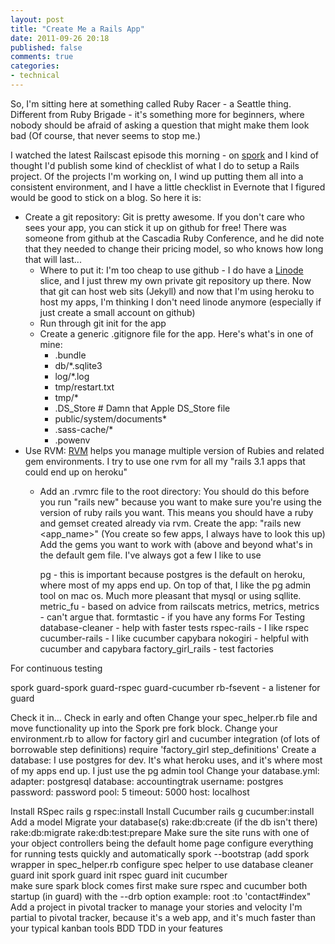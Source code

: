 ```yaml
---
layout: post
title: "Create Me a Rails App"
date: 2011-09-26 20:18
published: false
comments: true
categories:
- technical
---
```


So, I'm sitting here at something called Ruby Racer - a Seattle thing.  Different from Ruby Brigade - it's something more for beginners, where nobody should be afraid of asking a question that might make them look bad (Of course, that never seems to stop me.)

I watched the latest Railscast episode this morning - on [spork](http://railscasts.com/episodes/285-spork) and I kind of thought I'd publish some kind of checklist of what I do to setup a Rails project.  Of the projects I'm working on, I wind up putting them all into a consistent environment, and I have a little checklist in Evernote that I figured would be good to stick on a blog.  So here it is:

- Create a git repository: Git is pretty awesome.  If you don't care who sees your app, you can stick it up on github for free!  There was someone from github at the Cascadia Ruby Conference, and he did note that they needed to change their pricing model, so who knows how long that will last...
    - Where to put it: I'm too cheap to use github - I do have a [Linode](http://linode.com) slice, and I just threw my own private git repository up there.  Now that git can host web sits (Jekyll) and now that I'm using heroku to host my apps, I'm thinking I don't need linode anymore (especially if just create a small account on github)
    - Run through git init for the app
    - Create a generic .gitignore file for the app.  Here's what's in one of mine: 
        - .bundle
        - db/\*.sqlite3
        - log/\*.log
        - tmp/restart.txt
        - tmp/\*
        - .DS\_Store # Damn that Apple DS\_Store file
        - public/system/documents\*
        - .sass-cache/\*
        - .powenv
- Use RVM: [RVM](http://beginrescueend.com) helps you manage multiple version of Rubies and related gem environments.  I try to use one rvm for all my "rails 3.1 apps that could end up on heroku"
    - Add an .rvmrc file to the root directory:  You should do this before you run "rails new" because you want to make sure you're using the version of ruby rails you want.  This means you should have a ruby and gemset created  already via rvm.
  Create the app: "rails new <app_name>" (You create so few apps, I always have to look this up)
  Add the gems you want to work with (above and beyond what's in the default gem file. I've always got a few I like to use


       pg - this is important because postgres is the default on heroku, where most of my apps end up.  On top of that, I like the pg admin tool on mac os. Much more pleasant that mysql or using sqllite.
       metric_fu - based on advice from railscats metrics, metrics, metrics - can't argue that.
       formtastic - if you have any forms
     For Testing 
   database-cleaner - help with faster tests
  rspec-rails - I like rspec
  cucumber-rails - I like cucumber
  capybara
  nokogiri - helpful with cucumber and capybara
  factory\_girl\_rails - test factories

For continuous testing

  spork
  guard-spork
  guard-rspec
  guard-cucumber
  rb-fsevent - a listener for guard

  Check it in… Check in early and often
  Change your spec\_helper.rb file and move functionality up into the Spork pre fork block.
  Change your environment.rb to allow for factory girl and cucumber integration (of lots of borrowable step definitions)
     require 'factory\_girl step\_definitions'
  Create a database:
     I use postgres for dev.  It's what heroku uses, and it's where most of my apps end up.
     I just use the pg admin tool
  Change your database.yml:
     adapter: postgresql
     database: accountingtrak
     username: postgres
     password: password
     pool: 5
     timeout: 5000
     host: localhost

  Install RSpec
     rails g rspec:install
  Install Cucumber
     rails g cucumber:install
  Add a model
  Migrate your database(s)
     rake:db:create (if the db isn't there)
     rake:db:migrate
     rake:db:test:prepare
  Make sure the site runs with one of your object controllers being the default home page configure everything for running tests quickly and automatically
     spork --bootstrap (add spork wrapper in spec\_helper.rb
     configure spec helper to use database cleaner
     guard init spork
     guard init rspec
     guard init cucumber     
     make sure spark block comes first
     make sure rspec and cucumber both startup (in guard) with the --drb option
     example: root :to 'contact#index"
  Add a project in pivotal tracker to manage your stories and velocity
     I'm partial to pivotal tracker, because it's a web app, and it's much faster than your typical kanban tools
  BDD TDD in your features








